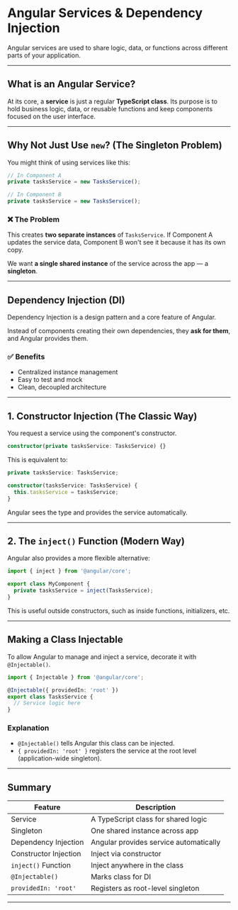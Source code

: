 # Angular Services & Dependency Injection

Angular services are used to share logic, data, or functions across different parts of your application.

---

## What is an Angular Service?

At its core, a **service** is just a regular **TypeScript class**. Its purpose is to hold business logic, data, or reusable functions and keep components focused on the user interface.

---

## Why Not Just Use `new`? (The Singleton Problem)

You might think of using services like this:

```ts
// In Component A
private tasksService = new TasksService();

// In Component B
private tasksService = new TasksService();
```

### ❌ The Problem

This creates **two separate instances** of `TasksService`. If Component A updates the service data, Component B won't see it because it has its own copy.

We want **a single shared instance** of the service across the app — a **singleton**.

---

## Dependency Injection (DI)

Dependency Injection is a design pattern and a core feature of Angular.

Instead of components creating their own dependencies, they **ask for them**, and Angular provides them.

### ✅ Benefits

- Centralized instance management
- Easy to test and mock
- Clean, decoupled architecture

---

## 1. Constructor Injection (The Classic Way)

You request a service using the component's constructor.

```ts
constructor(private tasksService: TasksService) {}
```

This is equivalent to:

```ts
private tasksService: TasksService;

constructor(tasksService: TasksService) {
  this.tasksService = tasksService;
}
```

Angular sees the type and provides the service automatically.

---

## 2. The `inject()` Function (Modern Way)

Angular also provides a more flexible alternative:

```ts
import { inject } from '@angular/core';

export class MyComponent {
  private tasksService = inject(TasksService);
}
```

This is useful outside constructors, such as inside functions, initializers, etc.

---

## Making a Class Injectable

To allow Angular to manage and inject a service, decorate it with `@Injectable()`.

```ts
import { Injectable } from '@angular/core';

@Injectable({ providedIn: 'root' })
export class TasksService {
  // Service logic here
}
```

### Explanation

- `@Injectable()` tells Angular this class can be injected.
- `{ providedIn: 'root' }` registers the service at the root level (application-wide singleton).

---

## Summary

| Feature                | Description |
|------------------------|-------------|
| Service                | A TypeScript class for shared logic |
| Singleton              | One shared instance across app |
| Dependency Injection   | Angular provides service automatically |
| Constructor Injection  | Inject via constructor |
| `inject()` Function    | Inject anywhere in the class |
| `@Injectable()`        | Marks class for DI |
| `providedIn: 'root'`   | Registers as root-level singleton |

---